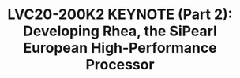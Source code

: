 ---
categories:
- lvc20
description: 'Chat with the speaker live on Slack during the scheduled broadcast time
  here: https://linaroconnect.slack.com/archives/C01B30A29V1&nbsp;<br><br>SiPearl
  was founded in 2019 as the production hand of the European Processor Initiative.
  Now at 22 employees, we are growing fast to deploy our first generation processor,
  Rhea, as the cornerstone of European Exascale systems. In this talk we provide an
  overview of SiPearl and our objectives and discuss some of the top-level architecture
  choices and KPI to address our target markets. A fundamental for the selection of
  Arm is the server software and partner ecosystem that has grown steadily over the
  years thanks to the user community with the help of organizations such as Linaro.'
image: /assets/images/featured-images/lvc20/LVC20-200K2.png
session_id: LVC20-200K2
session_room: '[Track 1] IoT/Edge/Embedded'
session_slot:
  end_time: 2020-09-23 08:15
  start_time: 2020-09-23 08:00
session_speakers:
- speaker_bio: Craig joined SiPearl in May 2020 as VP Marketing and Business Development.
    Before moving to SiPearl, Craig was Marketing Director for Marvell Semiconductor’s
    Server Processor Business Unit in Santa Clara, California. His 20+ years in the
    Semiconductor industry include sales, marketing, and technical roles with Cavium,
    AppliedMicro (AMCC), Lockheed-Martin, and Unisys. &amp;nbsp;Craig holds a B.S.
    in Mathematics from Lewis &amp;amp; Clark College in Portland, Oregon, and an
    MS in Electrical Engineering from San Diego State University.
  speaker_company: SiPearl
  speaker_image: http://avatars.sched.co/4/cb/11793143/avatar.jpg.320x320px.jpg?43a
  speaker_name: Craig PRUNTY
  speaker_position: VP Marketing &amp; Business Development
  speaker_role: attendee, speaker
session_track: HPC
tag: session
tags: HPC
title: 'LVC20-200K2 KEYNOTE (Part 2): Developing Rhea, the SiPearl European High-Performance
  Processor'
amazon_s3_presentation_url: https://static.linaro.org/connect/lvc20/presentations/LVC20-200K2-0.pdf
amazon_s3_video_url: https://static.linaro.org/connect/lvc20/videos/lvc20-200k2.mp4
---